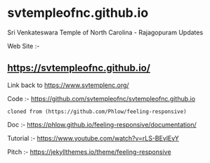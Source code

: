 # svtempleofnc.github.io
Sri Venkateswara Temple of North Carolina - Rajagopuram Updates

Web Site :-
## https://svtempleofnc.github.io/

Link back to https://www.svtemplenc.org/


Code :-
https://github.com/svtempleofnc/svtempleofnc.github.io

    cloned from (https://github.com/Phlow/feeling-responsive)

Doc :-
https://phlow.github.io/feeling-responsive/documentation/

Tutorial :-
https://www.youtube.com/watch?v=rLS-BEvlEyY

Pitch :- 
https://jekyllthemes.io/theme/feeling-responsive
